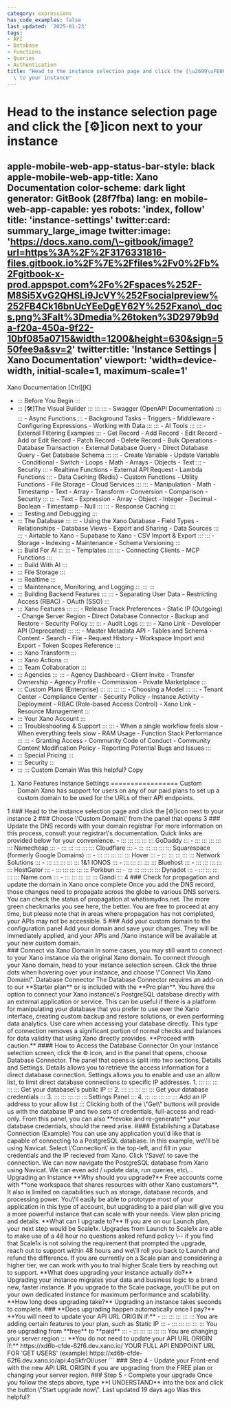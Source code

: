 ```yaml
---
category: expressions
has_code_examples: false
last_updated: '2025-01-23'
tags:
- API
- Database
- Functions
- Queries
- Authentication
title: "Head to the instance selection page and click the [\u2699\uFE0F]icon next\
  \ to your instance"
---
```


# Head to the instance selection page and click the [⚙️]icon next to your instance

apple-mobile-web-app-status-bar-style: black
apple-mobile-web-app-title: Xano Documentation
color-scheme: dark light
generator: GitBook (28f7fba)
lang: en
mobile-web-app-capable: yes
robots: 'index, follow'
title: 'instance-settings'
twitter:card: summary\_large\_image
twitter:image: 'https://docs.xano.com/\~gitbook/image?url=https%3A%2F%2F3176331816-files.gitbook.io%2F%7E%2Ffiles%2Fv0%2Fb%2Fgitbook-x-prod.appspot.com%2Fo%2Fspaces%252F-M8Si5XvG2QHSLi9JcVY%252Fsocialpreview%252FB4Ck16bnUcYEeDgEY62Y%252Fxano\_docs.png%3Falt%3Dmedia%26token%3D2979b9da-f20a-450a-9f22-10bf085a0715&width=1200&height=630&sign=550fee9a&sv=2'
twitter:title: 'Instance Settings \| Xano Documentation'
viewport: 'width=device-width, initial-scale=1, maximum-scale=1'
---
[](../index.html)
Xano Documentation
[Ctrl][K]
-   ::: 
    Before You Begin
    :::
-   ::: 
    [🛠️]The Visual Builder
    :::
        ::: 
            ::: 
            -   Swagger (OpenAPI Documentation)
            :::
            ::: 
            -   Async Functions
            :::
        -   Background Tasks
        -   Triggers
        -   Middleware
        -   Configuring Expressions
        -   Working with Data
        :::
        ::: 
        -   AI Tools
            ::: 
                ::: 
                -   External Filtering Examples
                :::
            -   Get Record
            -   Add Record
            -   Edit Record
            -   Add or Edit Record
            -   Patch Record
            -   Delete Record
            -   Bulk Operations
            -   Database Transaction
            -   External Database Query
            -   Direct Database Query
            -   Get Database Schema
            :::
            ::: 
            -   Create Variable
            -   Update Variable
            -   Conditional
            -   Switch
            -   Loops
            -   Math
            -   Arrays
            -   Objects
            -   Text
            :::
        -   Security
            ::: 
            -   Realtime Functions
            -   External API Request
            -   Lambda Functions
            :::
        -   Data Caching (Redis)
        -   Custom Functions
        -   Utility Functions
        -   File Storage
        -   Cloud Services
        :::
        ::: 
        -   Manipulation
        -   Math
        -   Timestamp
        -   Text
        -   Array
        -   Transform
        -   Conversion
        -   Comparison
        -   Security
        :::
        ::: 
        -   Text
        -   Expression
        -   Array
        -   Object
        -   Integer
        -   Decimal
        -   Boolean
        -   Timestamp
        -   Null
        :::
        ::: 
        -   Response Caching
        :::
-   ::: 
    Testing and Debugging
    :::
-   ::: 
    The Database
    :::
        ::: 
        -   Using the Xano Database
        -   Field Types
        -   Relationships
        -   Database Views
        -   Export and Sharing
        -   Data Sources
        :::
        ::: 
        -   Airtable to Xano
        -   Supabase to Xano
        -   CSV Import & Export
        :::
        ::: 
        -   Storage
        -   Indexing
        -   Maintenance
        -   Schema Versioning
        :::
-   ::: 
    Build For AI
    :::
        ::: 
        -   Templates
        :::
        ::: 
        -   Connecting Clients
        -   MCP Functions
        :::
-   ::: 
    Build With AI
    :::
-   ::: 
    File Storage
    :::
-   ::: 
    Realtime
    :::
-   ::: 
    Maintenance, Monitoring, and Logging
    :::
        ::: 
        :::
-   ::: 
    Building Backend Features
    :::
        ::: 
        -   Separating User Data
        -   Restricting Access (RBAC)
        -   OAuth (SSO)
        :::
-   ::: 
    Xano Features
    :::
        ::: 
        -   Release Track Preferences
        -   Static IP (Outgoing)
        -   Change Server Region
        -   Direct Database Connector
        -   Backup and Restore
        -   Security Policy
        :::
        ::: 
        -   Audit Logs
        :::
        ::: 
        -   Xano Link
        -   Developer API (Deprecated)
        :::
        ::: 
        -   Master Metadata API
        -   Tables and Schema
        -   Content
        -   Search
        -   File
        -   Request History
        -   Workspace Import and Export
        -   Token Scopes Reference
        :::
-   ::: 
    Xano Transform
    :::
-   ::: 
    Xano Actions
    :::
-   ::: 
    Team Collaboration
    :::
-   ::: 
    Agencies
    :::
        ::: 
        -   Agency Dashboard
        -   Client Invite
        -   Transfer Ownership
        -   Agency Profile
        -   Commission
        -   Private Marketplace
        :::
-   ::: 
    Custom Plans (Enterprise)
    :::
        ::: 
            ::: 
                ::: 
                -   Choosing a Model
                :::
            :::
        -   Tenant Center
        -   Compliance Center
        -   Security Policy
        -   Instance Activity
        -   Deployment
        -   RBAC (Role-based Access Control)
        -   Xano Link
        -   Resource Management
        :::
-   ::: 
    Your Xano Account
    :::
-   ::: 
    Troubleshooting & Support
    :::
        ::: 
        -   When a single workflow feels slow
        -   When everything feels slow
        -   RAM Usage
        -   Function Stack Performance
        :::
        ::: 
        -   Granting Access
        -   Community Code of Conduct
        -   Community Content Modification Policy
        -   Reporting Potential Bugs and Issues
        :::
-   ::: 
    Special Pricing
    :::
-   ::: 
    Security
    :::
-   ::: 
    :::
    Custom Domain
Was this helpful?
Copy
1.  Xano Features
Instance Settings 
=================
Custom Domain
Xano has support for users on any of our paid plans to set up a custom domain to be used for the URLs of their API endpoints.
<div>
</div>
<div>
1
###  
Head to the instance selection page and click the [⚙️]icon next to your instance
2
###  
Choose \'Custom Domain\' from the panel that opens
3
###  
Update the DNS records with your domain registrar
For more information on this process, consult your registrar\'s documentation. Quick links are provided below for your convenience.
-   ::: 
    ::: 
    :::
    :::
    ::: 
    GoDaddy
    :::
-   ::: 
    ::: 
    :::
    :::
    ::: 
    Namecheap
    :::
-   ::: 
    ::: 
    :::
    :::
    ::: 
    Cloudflare
    :::
-   ::: 
    ::: 
    :::
    :::
    ::: 
    Squarespace (formerly Google Domains)
    :::
-   ::: 
    ::: 
    :::
    :::
    ::: 
    Hover
    :::
-   ::: 
    ::: 
    :::
    :::
    ::: 
    Network Solutions
    :::
-   ::: 
    ::: 
    :::
    :::
    ::: 
    1&1 IONOS
    :::
-   ::: 
    ::: 
    :::
    :::
    ::: 
    Bluehost
    :::
-   ::: 
    ::: 
    :::
    :::
    ::: 
    HostGator
    :::
-   ::: 
    ::: 
    :::
    :::
    ::: 
    Porkbun
    :::
-   ::: 
    ::: 
    :::
    :::
    ::: 
    Dynadot
    :::
-   ::: 
    ::: 
    :::
    :::
    ::: 
    Name.com
    :::
-   ::: 
    ::: 
    :::
    :::
    ::: 
    Gandi
    :::
4
###  
Check for propagation and update the domain in Xano once complete
Once you add the DNS record, those changes need to propagate across the globe to various DNS servers. You can check the status of propagation at whatismydns.net.
The more green checkmarks you see here, the better. You are free to proceed at any time, but please note that in areas where propagation has not completed, your APIs may not be accessible.
5
###  
Add your custom domain to the configuration panel
Add your domain and save your changes. They will be immediately applied, and your APIs and /Xano instance will be available at your new custom domain.
</div>
###  
Connect via Xano Domain
In some cases, you may still want to connect to your Xano instance via the original Xano domain. To connect through your Xano domain, head to your instance selection screen. Click the three dots when hovering over your instance, and choose \"Connect Via Xano Domain\".
Database Connector
The Database Connector requires an add-on to our **Starter plan** or is included with the **Pro plan**.
You have the option to connect your Xano instance\'s PostgreSQL database directly with an external application or service. This can be useful if there is a platform for manipulating your database that you prefer to use over the Xano interface, creating custom backup and restore solutions, or even performing data analytics.
Use care when accessing your database directly. This type of connection removes a significant portion of normal checks and balances for data validity that using Xano directly provides.
**Proceed with caution.**
####  
How to Access the Database Connector
On your instance selection screen, click the ⚙️ icon, and in the panel that opens, choose Database Connector.
The panel that opens is split into two sections, Details and Settings.
Details allows you to retrieve the access information for a direct database connection.
Settings allows you to enable and use an allow list, to limit direct database connections to specific IP addresses.
1.  ::: 
    ::: 
    :::
    :::
    ::: 
    Get your database\'s public IP
    :::
2.  ::: 
    ::: 
    :::
    :::
    ::: 
    Get your database credentials
    :::
3.  ::: 
    ::: 
    :::
    :::
    ::: 
    Settings Panel
    :::
4.  ::: 
    ::: 
    :::
    :::
    ::: 
    Add an IP address to your allow list
    :::
Clicking both of the \"Get\" buttons will provide us with the database IP and two sets of credentials, full-access and read-only.
From this panel, you can also **revoke and re-generate** your database credentials, should the need arise.
####  
Establishing a Database Connection (Example)
You can use any application you\'d like that is capable of connecting to a PostgreSQL database. In this example, we\'ll be using Navicat.
Select \'Connection\' in the top-left, and fill in your credentials and the IP recieved from Xano.
Click \'Save\' to save the connection. We can now navigate the PostgreSQL database from Xano using Navicat. We can even add / update data, run queries, etc\...
Upgrading an Instance
**Why should you upgrade?**
Free accounts come with **one workspace that shares resources with other Xano customers**. It also is limited on capabilities such as storage, database records, and processing power. You\'ll easily be able to prototype most of your application in this type of account, but upgrading to a paid plan will give you a more powerful instance that can scale with your needs. View plan pricing and details.
**What can I upgrade to?**
If you are on our Launch plan, your next step would be Scale1x. Upgrades from Launch to Scale1x are able to make use of a 48 hour no questions asked refund policy \-- if you find that Scale1x is not solving the requirement that prompted the upgrade, reach out to support within 48 hours and we\'ll roll you back to Launch and refund the difference.
If you are currently on a Scale plan and considering a higher tier, we can work with you to trial higher Scale tiers by reaching out to support.
**What does upgrading your instance actually do?**
Upgrading your instance migrates your data and business logic to a brand new, faster instance. If you upgrade to the Scale package, you\'ll be put on your own dedicated instance for maximum performance and scalability.
**How long does upgrading take?**
Upgrading an instance takes seconds to complete.
###  
**Does upgrading happen automatically once I pay?**
**You will need to update your API URL ORIGIN if:**
-   ::: 
    ::: 
    :::
    :::
    ::: 
    You are adding certain features to your plan, such as Static IP
    :::
-   ::: 
    ::: 
    :::
    :::
    ::: 
    You are upgrading from **free** to **paid**
    :::
-   ::: 
    ::: 
    :::
    :::
    ::: 
    You are changing your server region
    :::
**You do not need to update your API URL ORIGIN if:**
https://xd6b-cfde-62f6.dev.xano.io/
YOUR FULL API ENDPOINT URL FOR 'GET USERS' (example)
https://xd6b-cfde-62f6.dev.xano.io/api:4qSkfrOl/user
```
###  
Step 4 - Update your Front-end with the new API URL ORIGIN if you are upgrading from the FREE plan or changing your server region.
###  
Step 5 - Complete your upgrade
Once you follow the steps above, type **I UNDERSTAND** into the box and click the button \"Start upgrade now\".
Last updated 19 days ago
Was this helpful?